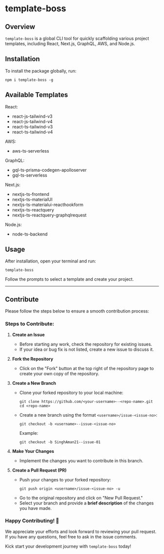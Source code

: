 # template-boss

## Overview
`template-boss` is a global CLI tool for quickly scaffolding various project templates, including React, Next.js, GraphQL, AWS, and Node.js.

## Installation
To install the package globally, run:

```
npm i template-boss -g
```


## Available Templates
React:
- react-js-tailwind-v3
- react-js-tailwind-v4
- react-ts-tailwind-v3
- react-ts-tailwind-v4

AWS:
- aws-ts-serverless

GraphQL:
- gql-ts-prisma-codegen-apolloserver
- gql-ts-serverless

Next.js:
- nextjs-ts-frontend
- nextjs-ts-materialUI
- nextjs-ts-materialui-reacthookform
- nextjs-ts-reactquery
- nextjs-ts-reactquery-graphqlrequest

Node.js:
- node-ts-backend

## Usage
After installation, open your terminal and run:

```
template-boss
```

Follow the prompts to select a template and create your project.

---
## Contribute

Please follow the steps below to ensure a smooth contribution process:

### Steps to Contribute:

1. **Create an Issue**  
   - Before starting any work, check the repository for existing issues.  
   - If your idea or bug fix is not listed, create a new issue to discuss it.

2. **Fork the Repository**  
   - Click on the "Fork" button at the top right of the repository page to create your own copy of the repository.

3. **Create a New Branch**  
   - Clone your forked repository to your local machine:  
     ```
     git clone https://github.com/<your-username>--<repo-name>.git
     cd <repo-name>
     ```
   - Create a new branch using the format `<username>/issue-<issue-no>`:  
     ```
     git checkout -b <username>--issue-<issue-no>
     ```
     Example:  
     ```
     git checkout -b SinghAman21--issue-01
     ```

4. **Make Your Changes**  
   - Implement the changes you want to contribute in this branch.

5. **Create a Pull Request (PR)**  
   - Push your changes to your forked repository:  
     ```
     git push origin <username>/issue-<issue-no> -u
     ```
   - Go to the original repository and click on "New Pull Request."
   - Select your branch and provide a **brief description** of the changes you have made.



### Happy Contributing! 🎉  
We appreciate your efforts and look forward to reviewing your pull request. If you have any questions, feel free to ask in the issue comments.

Kick start your development journey with `template-boss` today!
